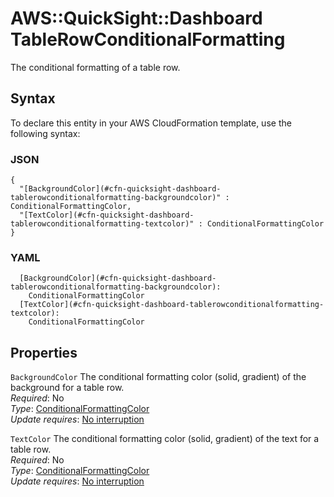 # AWS::QuickSight::Dashboard TableRowConditionalFormatting<a name="aws-properties-quicksight-dashboard-tablerowconditionalformatting"></a>

The conditional formatting of a table row\.

## Syntax<a name="aws-properties-quicksight-dashboard-tablerowconditionalformatting-syntax"></a>

To declare this entity in your AWS CloudFormation template, use the following syntax:

### JSON<a name="aws-properties-quicksight-dashboard-tablerowconditionalformatting-syntax.json"></a>

```
{
  "[BackgroundColor](#cfn-quicksight-dashboard-tablerowconditionalformatting-backgroundcolor)" : ConditionalFormattingColor,
  "[TextColor](#cfn-quicksight-dashboard-tablerowconditionalformatting-textcolor)" : ConditionalFormattingColor
}
```

### YAML<a name="aws-properties-quicksight-dashboard-tablerowconditionalformatting-syntax.yaml"></a>

```
  [BackgroundColor](#cfn-quicksight-dashboard-tablerowconditionalformatting-backgroundcolor):
    ConditionalFormattingColor
  [TextColor](#cfn-quicksight-dashboard-tablerowconditionalformatting-textcolor):
    ConditionalFormattingColor
```

## Properties<a name="aws-properties-quicksight-dashboard-tablerowconditionalformatting-properties"></a>

`BackgroundColor` <a name="cfn-quicksight-dashboard-tablerowconditionalformatting-backgroundcolor"></a>
The conditional formatting color \(solid, gradient\) of the background for a table row\.  
_Required_: No  
_Type_: [ConditionalFormattingColor](aws-properties-quicksight-dashboard-conditionalformattingcolor.md)  
_Update requires_: [No interruption](https://docs.aws.amazon.com/AWSCloudFormation/latest/UserGuide/using-cfn-updating-stacks-update-behaviors.html#update-no-interrupt)

`TextColor` <a name="cfn-quicksight-dashboard-tablerowconditionalformatting-textcolor"></a>
The conditional formatting color \(solid, gradient\) of the text for a table row\.  
_Required_: No  
_Type_: [ConditionalFormattingColor](aws-properties-quicksight-dashboard-conditionalformattingcolor.md)  
_Update requires_: [No interruption](https://docs.aws.amazon.com/AWSCloudFormation/latest/UserGuide/using-cfn-updating-stacks-update-behaviors.html#update-no-interrupt)
